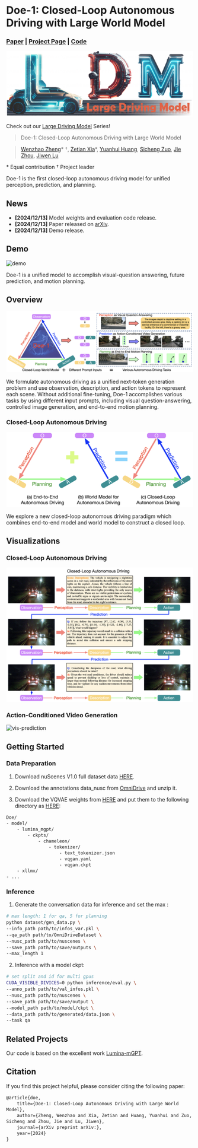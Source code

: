 # Doe-1: Closed-Loop Autonomous Driving with Large World Model
### [Paper](https://arxiv.org/pdf/2412.08643)  | [Project Page](https://wzzheng.net/Doe)  | [Code](https://github.com/wzzheng/Doe) 
![logo](./assets/logo.jpg)

Check out our [Large Driving Model](https://github.com/wzzheng/LDM/) Series! 


> Doe-1: Closed-Loop Autonomous Driving with Large World Model

> [Wenzhao Zheng](https://wzzheng.net/)\* $\dagger$, [Zetian Xia]()\*, [Yuanhui Huang](https://huang-yh.github.io/), [Sicheng Zuo](https://github.com/zuosc19),  [Jie Zhou](https://scholar.google.com/citations?user=6a79aPwAAAAJ&hl=en&authuser=1), [Jiwen Lu](http://ivg.au.tsinghua.edu.cn/Jiwen_Lu/)

\* Equal contribution $\dagger$ Project leader

Doe-1 is the first closed-loop autonomous driving model for unified perception, prediction, and planning.

## News

- **[2024/12/13]** Model weights and evaluation code release.
- **[2024/12/13]** Paper released on [arXiv](https://arxiv.org/abs/).
- **[2024/12/13]** Demo release.

## Demo

![demo](./assets/demo.gif)

Doe-1 is a unified model to accomplish visual-question answering, future prediction, and motion planning.

## Overview

![overview](./assets/overview.png)

We formulate autonomous driving as a unified next-token generation problem and use observation, description, and action tokens to represent each scene. Without additional fine-tuning, Doe-1 accomplishes various tasks by using different input prompts, including visual question-answering, controlled image generation, and end-to-end motion planning.

### Closed-Loop Autonomous Driving

![closed-loop](./assets/closed-loop.png)

We explore a new closed-loop autonomous driving paradigm which combines end-to-end model and world model to construct a closed loop.

## Visualizations

### Closed-Loop Autonomous Driving

![vis-closed-loop](./assets/vis-closed-loop.png)

### Action-Conditioned Video Generation

![vis-prediction](./assets/vis-prediction.png)

## Getting Started

### Data Preparation
1. Download nuScenes V1.0 full dataset data [HERE](https://www.nuscenes.org/download).

2. Download the annotations data_nusc from [OmniDrive](https://github.com/NVlabs/OmniDrive/releases/tag/v1.0) and unzip it.

3. Download the VQVAE weights from [HERE](https://github.com/facebookresearch/chameleon) and put them to the following directory as [HERE](https://github.com/Alpha-VLLM/Lumina-mGPT):

```
Doe/
- model/
    - lumina_mgpt/
        - ckpts/
            - chameleon/
                - tokenizer/
                    - text_tokenizer.json
                    - vqgan.yaml
                    - vqgan.ckpt
    - xllmx/
- ...
```

### Inference

<!-- We provide the following checkpoints: -->

1. Generate the conversation data for inference and set the max :
```bash
# max length: 1 for qa, 5 for planning
python dataset/gen_data.py \
--info_path path/to/infos_var.pkl \
--qa_path path/to/OmniDriveDataset \
--nusc_path path/to/nuscenes \
--save_path path/to/save/outputs \
--max_length 1
```

2. Inference with a model ckpt:
```bash
# set split and id for multi gpus
CUDA_VISIBLE_DIVICES=0 python inference/eval.py \
--anno_path path/to/val_infos.pkl \
--nusc_path path/to/nuscenes \
--save_path path/to/save/output \
--model_path path/to/model/ckpt \
--data_path path/to/generated/data.json \
--task qa
```

## Related Projects

Our code is based on the excellent work [Lumina-mGPT](https://github.com/Alpha-VLLM/Lumina-mGPT).

## Citation

If you find this project helpful, please consider citing the following paper:
```
@article{doe,
    title={Doe-1: Closed-Loop Autonomous Driving with Large World Model},
    author={Zheng, Wenzhao and Xia, Zetian and Huang, Yuanhui and Zuo, Sicheng and Zhou, Jie and Lu, Jiwen},
    journal={arXiv preprint arXiv:},
    year={2024}
}
```
